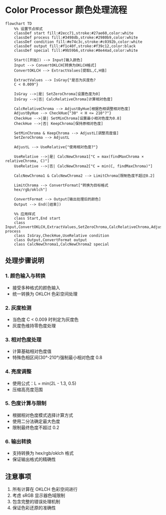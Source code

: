 # Color Processor 颜色处理流程

```mermaid
flowchart TD
    %% 设置节点样式
    classDef start fill:#2ecc71,stroke:#27ae60,color:white
    classDef process fill:#3498db,stroke:#2980b9,color:white
    classDef condition fill:#e74c3c,stroke:#c0392b,color:white
    classDef output fill:#f1c40f,stroke:#f39c12,color:black
    classDef special fill:#9b59b6,stroke:#8e44ad,color:white

    Start([开始]) --> Input[输入颜色]
    Input --> ConvertOKLCH[转换为OKLCH格式]
    ConvertOKLCH --> ExtractValues[提取L,C,H值]

    ExtractValues --> IsGray{"是否为灰度色?
    C < 0.009"}

    IsGray -->|是| SetZeroChroma[设置色度为0]
    IsGray -->|否| CalcRelativeChroma[计算相对色度]

    CalcRelativeChroma --> AdjustByHue[根据色相调整相对色度]
    AdjustByHue --> CheckHue{"30° < H <= 210°?"}
    CheckHue -->|是| SetMinChroma[设置最小相对色度为0.8]
    CheckHue -->|否| KeepChroma[保持原相对色度]

    SetMinChroma & KeepChroma --> AdjustL[调整亮度值]
    SetZeroChroma --> AdjustL

    AdjustL --> UseRelative{"使用相对色度?"}

    UseRelative -->|是| CalcNewChroma1["C = max(findMaxChroma × relativeChroma, C)"]
    UseRelative -->|否| CalcNewChroma2["C = min(C, findMaxChroma)"]

    CalcNewChroma1 & CalcNewChroma2 --> LimitChroma[限制色度不超过0.2]

    LimitChroma --> ConvertFormat["转换为目标格式
    hex/rgb/oklch"]

    ConvertFormat --> Output[输出处理后的颜色]
    Output --> End([结束])

    %% 应用样式
    class Start,End start
    class Input,ConvertOKLCH,ExtractValues,SetZeroChroma,CalcRelativeChroma,AdjustByHue,SetMinChroma,KeepChroma,AdjustL,CalcNewChroma1,CalcNewChroma2,LimitChroma process
    class IsGray,CheckHue,UseRelative condition
    class Output,ConvertFormat output
    class CalcNewChroma1,CalcNewChroma2 special
```

## 处理步骤说明

### 1. 颜色输入与转换

- 接受多种格式的颜色输入
- 统一转换为 OKLCH 色彩空间处理

### 2. 灰度检测

- 当色度 C < 0.009 时判定为灰度色
- 灰度色维持零色度处理

### 3. 相对色度处理

- 计算基础相对色度值
- 特殊色相区间(30°-210°)强制最小相对色度 0.8

### 4. 亮度调整

- 使用公式：L = min(2L - 1.3, 0.5)
- 压缩高亮度范围

### 5. 色度计算与限制

- 根据相对色度模式选择计算方式
- 使用二分法确定最大色度
- 限制最终色度不超过 0.2

### 6. 输出转换

- 支持转换为 hex/rgb/oklch 格式
- 保证输出格式的精确性

## 注意事项

1. 所有计算在 OKLCH 色彩空间进行
2. 考虑 sRGB 显示器色域限制
3. 包含完整的错误处理机制
4. 保证色彩还原的准确性
